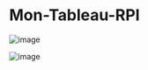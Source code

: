 # Mon-Tableau-RPI

![image](https://github.com/user-attachments/assets/29b77138-84b8-4541-b226-aa3255cd5e59)

![image](https://github.com/user-attachments/assets/204916c0-9ec5-4ec0-9371-d64d115bedad)

